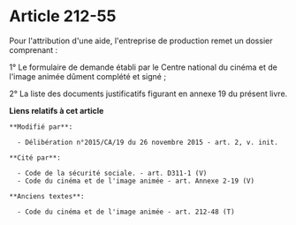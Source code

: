 # Article 212-55

Pour l'attribution d'une aide, l'entreprise de production remet un dossier comprenant : 

1° Le formulaire de demande établi par le Centre national du cinéma et de l'image animée dûment complété et signé ; 

2° La liste des documents justificatifs figurant en annexe 19 du présent livre.

**Liens relatifs à cet article**

	**Modifié par**:

	  - Délibération n°2015/CA/19 du 26 novembre 2015 - art. 2, v. init.

	**Cité par**:

	  - Code de la sécurité sociale. - art. D311-1 (V)
	  - Code du cinéma et de l'image animée - art. Annexe 2-19 (V)

	**Anciens textes**:

	  - Code du cinéma et de l'image animée - art. 212-48 (T)
